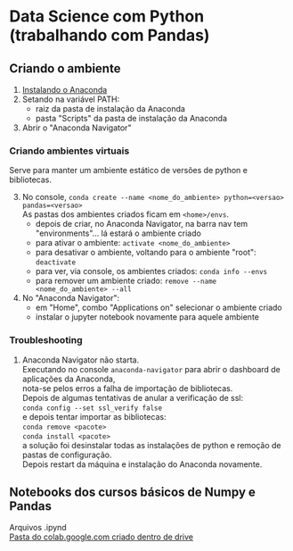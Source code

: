 # Data Science com Python (trabalhando com Pandas)  
  
## Criando o ambiente
  
1. [Instalando o Anaconda](https://www.anaconda.com/products/individual)  
2. Setando na variável PATH:
    - raiz da pasta de instalação da Anaconda
    - pasta "Scripts" da pasta de instalação da Anaconda
3. Abrir o "Anaconda Navigator"
  
### Criando ambientes virtuais
Serve para manter um ambiente estático de versões de python e bibliotecas.  
  
3. No console, `conda create --name <nome_do_ambiente> python=<versao> pandas=<versao>`  
    As pastas dos ambientes criados ficam em `<home>/envs`.  
    - depois de criar, no Anaconda Navigator, na barra nav tem "environments"... lá estará o ambiente criado
    - para ativar o ambiente: `activate <nome_do_ambiente>`
    - para desativar o ambiente, voltando para o ambiente "root": `deactivate`
    - para ver, via console, os ambientes criados: `conda info --envs`
    - para remover um ambiente criado: `remove --name <nome_do_ambiente> --all`
4. No "Anaconda Navigator":
    - em "Home", combo "Applications on" selecionar o ambiente criado
    - instalar o jupyter notebook novamente para aquele ambiente
  
### Troubleshooting
  
1. Anaconda Navigator não starta.  
Executando no console `anaconda-navigator` para abrir o dashboard de aplicações da Anaconda,  
nota-se pelos erros a falha de importação de bibliotecas.  
Depois de algumas tentativas de anular a verificação de ssl:  
`conda config --set ssl_verify false`  
e depois tentar importar as bibliotecas:  
`conda remove <pacote>`  
`conda install <pacote>`  
a solução foi desinstalar todas as instalações de python e remoção de pastas de configuração.  
Depois restart da máquina e instalação do Anaconda novamente.
  
## Notebooks dos cursos básicos de Numpy e Pandas
  
Arquivos .ipynd  
[Pasta do colab.google.com criado dentro de drive](https://drive.google.com/drive/u/0/folders/1EWpNZwrSbkubb4vSznZO-Odt1ASxe4_x)
